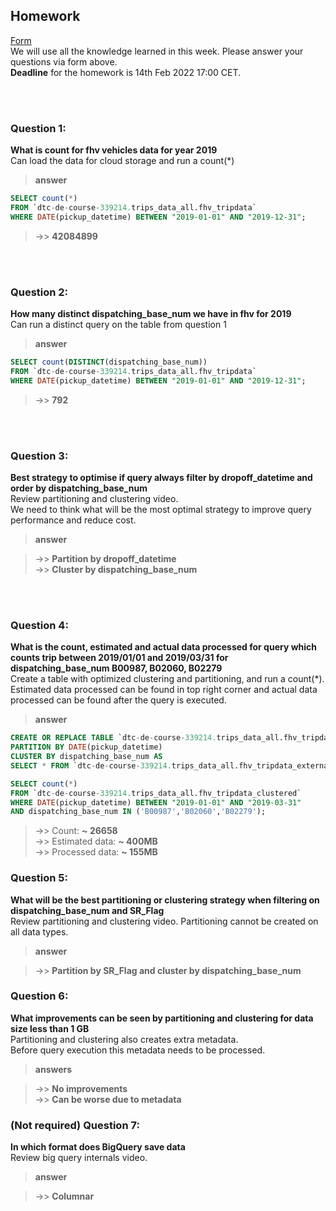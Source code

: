 ## Homework
[Form](https://forms.gle/ytzVYUh2RptgkvF79)  
We will use all the knowledge learned in this week. Please answer your questions via form above.  
**Deadline** for the homework is 14th Feb 2022 17:00 CET.

<br><br>


### Question 1: 
**What is count for fhv vehicles data for year 2019**  
Can load the data for cloud storage and run a count(*)

> **answer**
```sql
SELECT count(*)
FROM `dtc-de-course-339214.trips_data_all.fhv_tripdata`
WHERE DATE(pickup_datetime) BETWEEN "2019-01-01" AND "2019-12-31";
```
>->> **42084899**

<br><br>


### Question 2: 
**How many distinct dispatching_base_num we have in fhv for 2019**  
Can run a distinct query on the table from question 1

> **answer**
```sql
SELECT count(DISTINCT(dispatching_base_num))
FROM `dtc-de-course-339214.trips_data_all.fhv_tripdata`
WHERE DATE(pickup_datetime) BETWEEN "2019-01-01" AND "2019-12-31";
```
>->> **792**

<br><br>

### Question 3: 
**Best strategy to optimise if query always filter by dropoff_datetime and order by dispatching_base_num**  
Review partitioning and clustering video.   
We need to think what will be the most optimal strategy to improve query 
performance and reduce cost.

> **answer**  

>->> **Partition by dropoff_datetime**   
>->> **Cluster by dispatching_base_num**  

<br><br>

### Question 4: 
**What is the count, estimated and actual data processed for query which counts trip between 2019/01/01 and 2019/03/31 for dispatching_base_num B00987, B02060, B02279**  
Create a table with optimized clustering and partitioning, and run a 
count(*). Estimated data processed can be found in top right corner and
actual data processed can be found after the query is executed.

> **answer**
```sql
CREATE OR REPLACE TABLE `dtc-de-course-339214.trips_data_all.fhv_tripdata_clustered`
PARTITION BY DATE(pickup_datetime)
CLUSTER BY dispatching_base_num AS
SELECT * FROM `dtc-de-course-339214.trips_data_all.fhv_tripdata_external_table`;

SELECT count(*)
FROM `dtc-de-course-339214.trips_data_all.fhv_tripdata_clustered`
WHERE DATE(pickup_datetime) BETWEEN "2019-01-01" AND "2019-03-31"
AND dispatching_base_num IN ('B00987','B02060','B02279');
```
>->> Count:          **~ 26658**  
>->> Estimated data: **~ 400MB**  
>->> Processed data: **~ 155MB**  


### Question 5: 
**What will be the best partitioning or clustering strategy when filtering on dispatching_base_num and SR_Flag**  
Review partitioning and clustering video. 
Partitioning cannot be created on all data types.

> **answer**  

>->> **Partition by SR_Flag and cluster by dispatching_base_num**


### Question 6: 
**What improvements can be seen by partitioning and clustering for data size less than 1 GB**  
Partitioning and clustering also creates extra metadata.  
Before query execution this metadata needs to be processed.


> **answers**  

>->> **No improvements**  
>->> **Can be worse due to metadata**



### (Not required) Question 7: 
**In which format does BigQuery save data**  
Review big query internals video.

> **answer**   

>->> **Columnar**